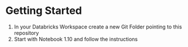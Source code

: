 # Getting Started

1. In your Databricks Workspace create a new Git Folder pointing to this repository
2. Start with Notebook 1.10 and follow the instructions
